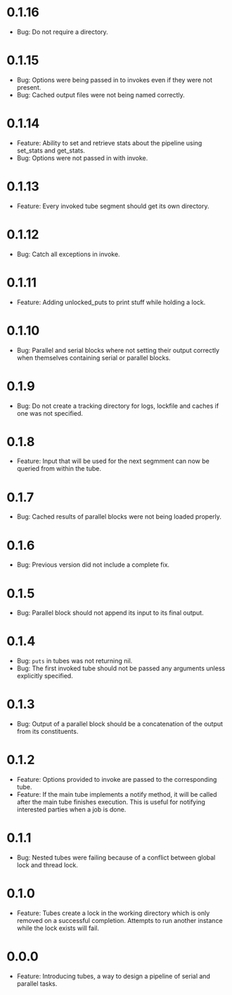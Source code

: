 # 0.1.16
  * Bug: Do not require a directory.

# 0.1.15
  * Bug: Options were being passed in to invokes even if they were not present.
  * Bug: Cached output files were not being named correctly.

# 0.1.14
  * Feature: Ability to set and retrieve stats about the pipeline using set_stats and get_stats.
  * Bug: Options were not passed in with invoke.

# 0.1.13
  * Feature: Every invoked tube segment should get its own directory.

# 0.1.12
  * Bug: Catch all exceptions in invoke.

# 0.1.11
  * Feature: Adding unlocked_puts to print stuff while holding a lock.

# 0.1.10
  * Bug: Parallel and serial blocks where not setting their output correctly when themselves containing serial or parallel blocks.

# 0.1.9
  * Bug: Do not create a tracking directory for logs, lockfile and caches if one was not specified.

# 0.1.8
  * Feature: Input that will be used for the next segmment can now be queried from within the tube.

# 0.1.7
  * Bug: Cached results of parallel blocks were not being loaded properly.

# 0.1.6
  * Bug: Previous version did not include a complete fix.

# 0.1.5
  * Bug: Parallel block should not append its input to its final output.

# 0.1.4
  * Bug: `puts` in tubes was not returning nil.
  * Bug: The first invoked tube should not be passed any arguments unless explicitly specified.
# 0.1.3
  * Bug: Output of a parallel block should be a concatenation of the output from its constituents.

# 0.1.2
  * Feature: Options provided to invoke are passed to the corresponding tube.
  * Feature: If the main tube implements a notify method, it will be called after the main tube finishes execution. This is useful for notifying interested parties when a job is done.

# 0.1.1
  * Bug: Nested tubes were failing because of a conflict between global lock and thread lock.

# 0.1.0
  * Feature: Tubes create a lock in the working directory which is only removed on a successful completion. Attempts to run another instance while the lock exists will fail.

# 0.0.0
  * Feature: Introducing tubes, a way to design a pipeline of serial and parallel tasks.
